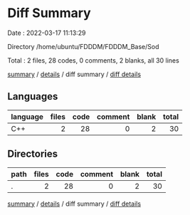 # Diff Summary

Date : 2022-03-17 11:13:29

Directory /home/ubuntu/FDDDM/FDDDM_Base/Sod

Total : 2 files,  28 codes, 0 comments, 2 blanks, all 30 lines

[summary](results.md) / [details](details.md) / diff summary / [diff details](diff-details.md)

## Languages
| language | files | code | comment | blank | total |
| :--- | ---: | ---: | ---: | ---: | ---: |
| C++ | 2 | 28 | 0 | 2 | 30 |

## Directories
| path | files | code | comment | blank | total |
| :--- | ---: | ---: | ---: | ---: | ---: |
| . | 2 | 28 | 0 | 2 | 30 |

[summary](results.md) / [details](details.md) / diff summary / [diff details](diff-details.md)